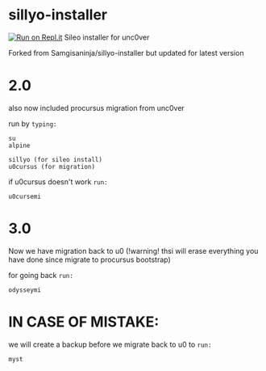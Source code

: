 # sillyo-installer
[![Run on Repl.it](https://repl.it/badge/github/cool5tar/sillyo-installer)](https://repl.it/github/cool5tar/sillyo-installer)
Sileo installer for unc0ver

Forked from Samgisaninja/sillyo-installer but updated for latest version

# 2.0

also now included procursus migration from unc0ver

run by `typing:`
```
su
alpine
```
```
sillyo (for sileo install)
u0cursus (for migration)
```
if u0cursus doesn't work `run:`
```
u0cursemi
```

# 3.0
Now we have migration back to u0 (!warning! thsi will erase everything you have done since migrate to procursus bootstrap)

for going back `run:`
```
odysseymi
```
# IN CASE OF MISTAKE:
we will create a backup before we migrate back to u0
to `run:`
```
myst
```
